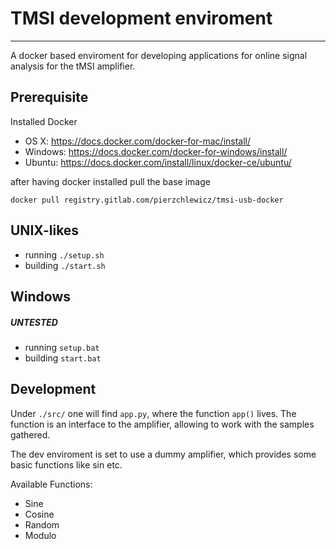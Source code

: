 # TMSI development enviroment
---
A docker based enviroment for developing applications for online signal analysis for the tMSI amplifier.

## Prerequisite
Installed Docker

* OS X: https://docs.docker.com/docker-for-mac/install/
* Windows: https://docs.docker.com/docker-for-windows/install/
* Ubuntu: https://docs.docker.com/install/linux/docker-ce/ubuntu/

after having docker installed pull the base image

`docker pull registry.gitlab.com/pierzchlewicz/tmsi-usb-docker`

## UNIX-likes
* running `./setup.sh`
* building `./start.sh`

## Windows
##### UNTESTED
* running `setup.bat`
* building `start.bat`

## Development
Under `./src/` one will find `app.py`, where the function `app()` lives. The function is an interface to the amplifier, allowing to work with the samples gathered.

The dev enviroment is set to use a dummy amplifier, which provides some basic functions like sin etc.

Available Functions:
* Sine
* Cosine
* Random
* Modulo




